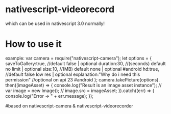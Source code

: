 # nativescript-videorecord
which can be used in nativescript 3.0 normally!

# How to use it
example:
var camera = require("nativescript-camera");
let options = {
    saveToGallery:true, //default false | optional
     duration:30, //(seconds) default no limit | optional
     size:10, //(MB) default none | optional #android
    hd:true, //default  false low res | optional
    explanation:"Why do i need this permission" //optional on api 23 #android
};
camera.takePicture(options).
    then((imageAsset) => {
        console.log("Result is an image asset instance");
        // var image = new Image();
        // image.src = imageAsset;
    }).catch((err) => {
        console.log("Error -> " + err.message);
    });

#based on nativescript-camera &  nativescript-videorecorder
